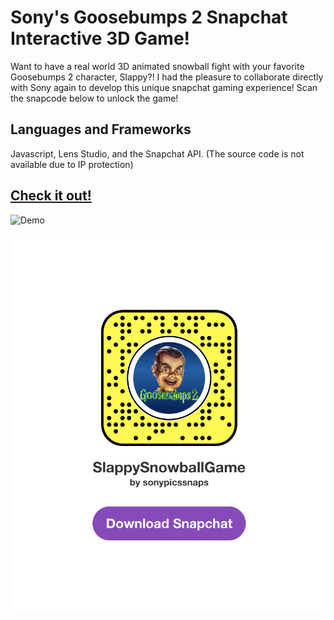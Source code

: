 # Sony's Goosebumps 2 Snapchat Interactive 3D Game! 

Want to have a real world 3D animated snowball fight with your favorite Goosebumps 2 character, Slappy?! I had the pleasure to collaborate directly with Sony again to develop this unique snapchat gaming experience! Scan the snapcode below to unlock the game!

## Languages and Frameworks

Javascript, Lens Studio, and the Snapchat API. (The source code is not available due to IP protection)

## [Check it out!](https://www.snapchat.com/unlock/?type=SNAPCODE&uuid=975173dcd0ba40f39d978c9e55ff73b3&metadata=01)

![Demo](https://user-images.githubusercontent.com/17322126/57733830-b14a8d80-765d-11e9-9e33-1ebdfa6ecc92.gif)

![snapcode](images/snapcode.png)

